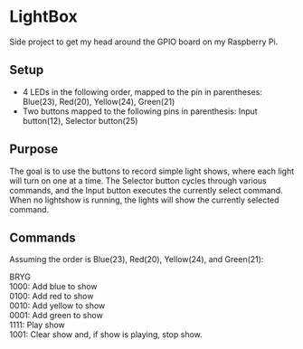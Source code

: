 # LightBox
Side project to get my head around the GPIO board on my Raspberry Pi.

## Setup
* 4 LEDs in the following order, mapped to the pin in parentheses: Blue(23), Red(20), Yellow(24), Green(21)
* Two buttons mapped to the following pins in parenthesis: Input button(12), Selector button(25)

## Purpose
The goal is to use the buttons to record simple light shows, where each light will turn on one at a time. The Selector button cycles through various commands, and the Input button executes the currently select command. When no lightshow is running, the lights will show the currently selected command.

## Commands
Assuming the order is Blue(23), Red(20), Yellow(24), and Green(21):

BRYG  
1000: Add blue to show  
0100: Add red to show  
0010: Add yellow to show  
0001: Add green to show  
1111: Play show  
1001: Clear show and, if show is playing, stop show.  
